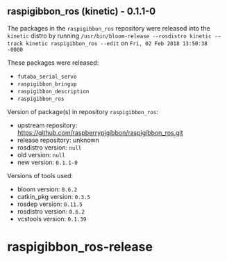 ## raspigibbon_ros (kinetic) - 0.1.1-0

The packages in the `raspigibbon_ros` repository were released into the `kinetic` distro by running `/usr/bin/bloom-release --rosdistro kinetic --track kinetic raspigibbon_ros --edit` on `Fri, 02 Feb 2018 13:50:38 -0000`

These packages were released:
- `futaba_serial_servo`
- `raspigibbon_bringup`
- `raspigibbon_description`
- `raspigibbon_ros`

Version of package(s) in repository `raspigibbon_ros`:

- upstream repository: https://github.com/raspberrypigibbon/raspigibbon_ros.git
- release repository: unknown
- rosdistro version: `null`
- old version: `null`
- new version: `0.1.1-0`

Versions of tools used:

- bloom version: `0.6.2`
- catkin_pkg version: `0.3.5`
- rosdep version: `0.11.5`
- rosdistro version: `0.6.2`
- vcstools version: `0.1.39`


# raspigibbon_ros-release